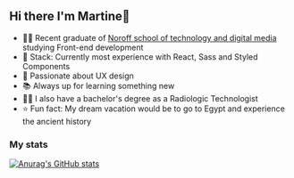 ## Hi there I'm Martine👋
- 👩‍🎓 Recent graduate of [Noroff school of technology and digital media](https://www.noroff.no/) studying Front-end development
- 🥞 Stack: Currently most experience with React, Sass and Styled Components
- 📱 Passionate about UX design
- 📚 Always up for learning something new
- 👩‍⚕️ I also have a bachelor's degree as a Radiologic Technologist
- :star: Fun fact: My dream vacation would be to go to Egypt and experience the ancient history

### My stats

[![Anurag's GitHub stats](https://github-readme-stats.vercel.app/api?username=martineleirvik&theme=dracula&show_icons=true)](https://github.com/anuraghazra/github-readme-stats)
